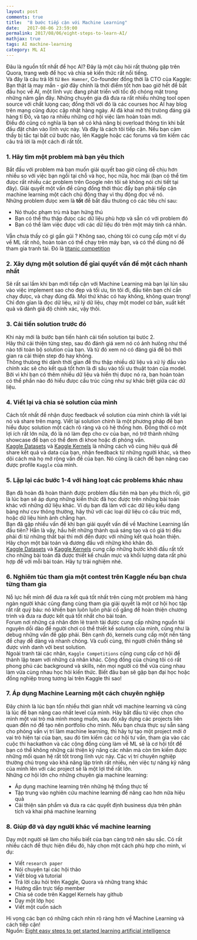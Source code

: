 ```yaml
---
layout: post
comments: true
title:  "8 bước tiếp cận với Machine Learning"
date:   2017-08-06 23:59:00
permalink: 2017/08/06/eight-steps-to-learn-AI/
mathjax: true
tags: AI machine-learning
category: ML AI
---
```

Đâu là nguồn tốt nhất để học AI? Đây là một câu hỏi rất thưòng gặp trên Quora, trang web để học và chia sẻ kiến thức rất nổi tiếng.
<br>
Và đây là câu trả lời từ `Ben Hamner`, Co-founder đồng thời là CTO của Kaggle:
<br>
Bạn thật là may mắn - giờ đây chính là thời điểm tốt hơn bao giờ hết để bắt đầu học về AI, một lĩnh vực đang phát triển với tốc độ chóng mặt trong những năm gần đây. Những chuyên gia đã đưa ra rất nhiều những tool open source với chất lưọng cao; đồng thời với đó là các courses học AI hay blog trên mạng cũng đưọc cập nhật hàng ngày. AI đã khai mở thị trưòng đáng giá hàng tỉ Đô, và tạo ra nhiều những cơ hội việc làm hoàn toàn mới.
<br>
Điều đó cũng có nghĩa là bạn sẽ có khả năng bị overload thông tin khi bắt đầu đặt chân vào lĩnh vực này. Và đây là cách tôi tiếp cận. Nếu bạn cảm thấy bị tắc tại bất cứ bước nào, lên Kaggle hoặc các forums và tìm kiếm các câu trả lời là một cách đi rất tốt.
<br>

### 1. Hãy tìm một problem mà bạn yêu thích
Bắt đầu với problem mà bạn muốn giải quyết bao giờ cũng dễ chịu hơn nhiều so với việc bạn ngồi tại chỗ và học, học nữa, học mãi (bạn có thể tìm đưọc rất nhiều các problem trên Google nên tôi sẽ không nói chi tiết tại đây). Giải quyết một vấn đề cũng đồng thời thúc đẩy bạn phải tiếp cận machine learning một cách chủ động thay vì thụ động đọc về nó.
<br>
Những problem đưọc xem là **tốt** để bắt đầu thưòng có các tiêu chí sau:

- Nó thuộc phạm trù mà bạn hứng thú
- Bạn có thể thu thập đưọc các dữ liệu phù hợp và sẵn có với problem đó
- Bạn có thể làm việc đưọc với các dữ liệu đó trên một máy tính cá nhân.

Vẫn chưa thấy có gì gần gũi ? Không sao, chúng tôi có cung cấp một ví dụ về ML rất nhỏ, hoàn toàn có thể chạy trên máy bạn, và có thể dùng nó để tham gia tranh tài. Đó là [titanic competition](!https://www.kaggle.com/c/titanic)

### 2. Xây dựng một solution để gỉai quyết vấn đề một cách nhanh nhất
Sẽ rất sai lầm khi bạn mới tiếp cận với Machine Learning mà bạn lại lún sâu vào việc implement sao cho đẹp và tối ưu, tin tôi đi, đầu tiên bạn chỉ cần chạy đưọc, và chạy đúng đã. Mọi thứ khác có hay không, không quan trọng!
<br>
Chỉ đơn gỉan là đọc dữ liệu, xử lý dữ liệu, chạy một model cơ bản, xuất kết quả và đánh giá độ chính xác, vậy thôi.

### 3. Cải tiến solution trước đó
Khi này mới là bước bạn tiến hành cải tiến solution tại bưóc 2.<br>
Hãy thử cải thiện từng step, sau đó đánh giá xem nó có ảnh hưỏng như thế nào tới toàn bộ solution của bạn. Và từ đó xem nó có đáng giá để bỏ thời gian ra cải thiện step đó hay không.
<br>
Thông thưòng thì dành thời gian để thu thập nhiều dữ liệu và xử lý đầu vào chính xác sẽ cho kết quả tốt hơn là đi sâu vào tối ưu thuật toán của model. Bởi vì khi bạn có thêm nhiều dữ liệu và hiển thị đưọc nó ra, bạn hoàn toàn có thể phần nào đó hiểu đưọc cấu trúc cũng như sự khác biệt giữa các dữ liệu.

### 4. Viết lại và chia sẻ solution của mình
Cách tốt nhất để nhận đưọc feedback về solution của mình chính là viết lại nó và share trên mạng. Viết lại solution chính là một phương pháp để bạn hiểu đưọc solution một cách rõ ràng và có hệ thống hơn. Đồng thời có một lợi ích rất lớn nữa, đó là nó làm đẹp cho cv của bạn, nó trở thành những showcase để bạn có thể đem đi khoe hoặc đi phỏng vấn.
<br>
[Kaggle Datasets](!https://www.kaggle.com/datasets) và [Kaggle Kernels](!https://www.kaggle.com/kernels) là những cách vô cùng hiệu quả để share kết quả và data của bạn, nhận feedback từ những người khác, và theo dõi cách mà họ mở rộng vấn đề của bạn. Nó cũng là cách để bạn nâng cao được profile `Kaggle` của mình.

### 5. Lặp lại các bước 1-4 với hàng loạt các problems khác nhau
Bạn đã hoàn đã hoàn thành được problem đầu tiên mà bạn yêu thích rồi, giờ là lúc bạn sẽ áp dụng những kiến thức đã học được trên những bài toán khác với những dữ liệu khác.
Ví dụ bạn đã làm với các dữ liệu kiểu dạng bảng như csv thông thường, hãy thử với các loại dữ liệu có cấu trúc mới, hoặc dữ liệu hình ảnh chẳng hạn.
<br>
Bạn đã gặp nhiều vấn đề khi bạn giải quyết vấn đề về Machine Learning lần đầu tiên? Hẳn là vậy, hầu hết những thành quả sáng tạo và có giá trị đều phải đi từ những thất bại thì mới đến được với những kết quả hoàn thiện. Hãy chọn một bài toán và đương đầu với những khó khăn đó.
<br>
[Kaggle Datasets](!https://www.kaggle.com/datasets) và [Kaggle Kernels](!https://www.kaggle.com/kernels) cung cấp những bước khởi đầu rất tốt cho những bài toán đã được thiết kế chuẩn mực và khối lượng data rất phù hợp để với mỗi bài toán. Hãy tự trải nghiệm nhé.

### 6. Nghiêm túc tham gia một contest trên Kaggle nếu bạn chưa từng tham gia
Nỗ lực hết mình để đưa ra kết quả tốt nhất trên cùng một problem mà hàng ngàn người khác cũng đang cùng tham gia giải quyết là một cơ hội học tập rất rất quý báu: nó khiến bạn luôn luôn phải cố gắng để hoàn thiện chương trình và đưa ra được kết quả tốt nhất cho bài toán.
<br>
Forum nơi những cá nhân đơn lẻ tranh tài được cung cấp những nguồn tài nguyên dồi dào để người chơi có thể thiết kế solution của mình, cũng như là debug những vấn đề gặp phải. Bên cạnh đó, kernels cung cấp một nền tảng để chạy dễ dàng và nhanh chóng. Và cuối cùng, thì người chiến thắng sẽ được vinh danh với best solution.
<br>
Ngoài tranh tài các nhân, `Kaggle Competitions` cũng cung cấp cơ hội để  thành lập team với những cá nhân khác. Cộng đồng của chúng tôi có rất phong phú các background và skills, nên mọi người có thể vừa cùng nhau làm vừa cùng nhau học hỏi kiến thức. Biết đâu bạn sẽ gặp bạn đại học hoặc đồng nghiệp trong tương lai trên Kaggle thì sao!

### 7. Áp dụng Machine Learning một cách chuyên nghiệp
Đây chính là lúc bạn tốn nhiều thời gian nhất với machine learning và cũng là lúc để bạn nâng cao nhất level của mình. Hãy bắt đầu từ việc chọn cho mình một vai trò mà mình mong muốn, sau đó xây dựng các projects liên quan đến nó để tạo nên portfolio cho mình. Nếu bạn chưa thực sự sẵn sàng cho phỏng vấn vị trí làm machine learning, thì hãy tự tạo một project mới ở vai trò hiện tại của bạn, sau đó tìm kiếm các cơ hội tư vấn, tham gia vào các cuộc thi hackathon và các cộng đồng cùng làm về ML sẽ là cơ hội tốt để bạn có thể không những cải thiện kỹ năng các nhân mà còn tìm kiếm được những mối quan hệ rất tốt trong lĩnh vực này. Các vị trí chuyên nghiệp thường chú trọng vào khả năng lập trình rất nhiều, nên việc tự nâng kỹ năng của mình lên với các project sẽ là một lợi thế rất lớn.
<br>
Những cơ hội lớn cho những chuyên gia machine learning:

- Áp dụng machine learning trên những hệ thống thực tế
- Tập trung vào nghiên cứu machine learning để nâng cao hơn nữa hiệu quả
- Cải thiện sản phẩm và đưa ra các quyết định business dựa trên phân tích và khai phá machine learning

### 8. Giúp đỡ và dạy người khác về machine learning
Dạy một người sẽ làm cho hiểu biết của bạn càng trở nên sâu sắc. Có rất nhiều cách để thực hiện điều đó, hãy chọn một cách phù hợp cho mình, ví dụ:

- Viết `research paper`
- Nói chuyện tại các hội thảo
- Viết blog và tutorial
- Trả lời câu hỏi trên Kaggle, Quora và những trang khác
- Hướng dẫn trực tiếp member
- Chia sẻ code trên Kaggel Kernels hay github
- Dạy một lớp học
- Viết một cuốn sách

Hi vọng các bạn có những cách nhìn rõ ràng hơn về Machine Learning và cách tiếp cận!
<br>Nguồn: [Eight easy steps to get started learning artificial intelligence](https://www.forbes.com/sites/quora/2017/04/05/eight-easy-steps-to-get-started-learning-artificial-intelligence/#15ae0770b117)
